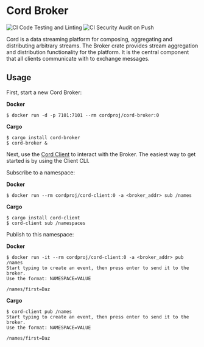 # Cord Broker

![CI Code Testing and Linting](https://github.com/cord-proj/cord-broker/workflows/CI%20Code%20Testing%20and%20Linting/badge.svg)
![CI Security Audit on Push](https://github.com/cord-proj/cord-broker/workflows/CI%20Security%20Audit%20on%20Push/badge.svg)

Cord is a data streaming platform for composing, aggregating and distributing arbitrary
streams. The Broker crate provides stream aggregation and distribution functionality for
the platform. It is the central component that all clients communicate with to exchange
messages.

## Usage

First, start a new Cord Broker:

**Docker**

    $ docker run -d -p 7101:7101 --rm cordproj/cord-broker:0

**Cargo**

    $ cargo install cord-broker
    $ cord-broker &

Next, use the [Cord Client](https://github.com/cord-proj/cord-client) to interact with
the Broker. The easiest way to get started is by using the Client CLI.

Subscribe to a namespace:

**Docker**

    $ docker run --rm cordproj/cord-client:0 -a <broker_addr> sub /names

**Cargo**

    $ cargo install cord-client
    $ cord-client sub /namespaces

Publish to this namespace:

**Docker**

    $ docker run -it --rm cordproj/cord-client:0 -a <broker_addr> pub /names
    Start typing to create an event, then press enter to send it to the broker.
    Use the format: NAMESPACE=VALUE

    /names/first=Daz

**Cargo**

    $ cord-client pub /names
    Start typing to create an event, then press enter to send it to the broker.
    Use the format: NAMESPACE=VALUE

    /names/first=Daz
